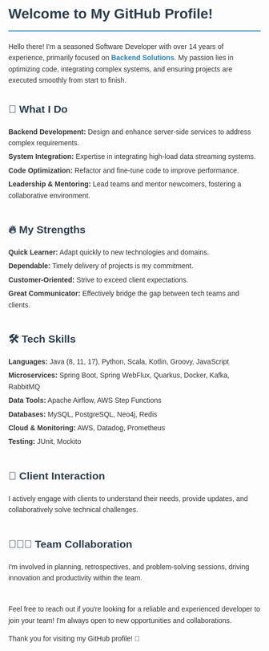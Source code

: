 
<head>
    <style>
        body {
            font-family: Arial, sans-serif;
            line-height: 1.6;
            color: #333;
        }
        h1, h2, h3 {
            color: #2c3e50;
        }
        h1 {
            border-bottom: 2px solid #2980b9;
            padding-bottom: 10px;
        }
        ul {
            list-style-type: none;
            padding: 0;
        }
        li {
            margin: 5px 0;
        }
        .section {
            margin-bottom: 40px;
        }
        .highlight {
            color: #2980b9;
            font-weight: bold;
        }
    </style>
</head>
<body>

<h1>Welcome to My GitHub Profile!</h1>

<p>Hello there! I'm a seasoned <span cla">Software Developer</span> with over 14 years of experience, primarily focused on <span class="highlight">Backend Solutions</span>. My passion lies in optimizing code, integrating complex systems, and ensuring projects are executed smoothly from start to finish.</p>

<div class="section">
    <h2>🌟 What I Do</h2>
    <ul>
        <li><strong>Backend Development:</strong> Design and enhance server-side services to address complex requirements.</li>
        <li><strong>System Integration:</strong> Expertise in integrating high-load data streaming systems.</li>
        <li><strong>Code Optimization:</strong> Refactor and fine-tune code to improve performance.</li>
        <li><strong>Leadership & Mentoring:</strong> Lead teams and mentor newcomers, fostering a collaborative environment.</li>
    </ul>
</div>

<div class="section">
    <h2>🔥 My Strengths</h2>
    <ul>
        <li><strong>Quick Learner:</strong> Adapt quickly to new technologies and domains.</li>
        <li><strong>Dependable:</strong> Timely delivery of projects is my commitment.</li>
        <li><strong>Customer-Oriented:</strong> Strive to exceed client expectations.</li>
        <li><strong>Great Communicator:</strong> Effectively bridge the gap between tech teams and clients.</li>
    </ul>
</div>

<div class="section">
    <h2>🛠️ Tech Skills</h2>
    <ul>
        <li><strong>Languages:</strong> Java (8, 11, 17), Python, Scala, Kotlin, Groovy, JavaScript</li>
        <li><strong>Microservices:</strong> Spring Boot, Spring WebFlux, Quarkus, Docker, Kafka, RabbitMQ</li>
        <li><strong>Data Tools:</strong> Apache Airflow, AWS Step Functions</li>
        <li><strong>Databases:</strong> MySQL, PostgreSQL, Neo4j, Redis</li>
        <li><strong>Cloud & Monitoring:</strong> AWS, Datadog, Prometheus</li>
        <li><strong>Testing:</strong> JUnit, Mockito</li>
    </ul>
</div>

<div class="section">
    <h2>🤝 Client Interaction</h2>
    <p>I actively engage with clients to understand their needs, provide updates, and collaboratively solve technical challenges.</p>
</div>

<div class="section">
    <h2>🧑‍🤝‍🧑 Team Collaboration</h2>
    <p>I'm involved in planning, retrospectives, and problem-solving sessions, driving innovation and productivity within the team.</p>
</div>

<p>Feel free to reach out if you're looking for a reliable and experienced developer to join your team! I'm always open to new opportunities and collaborations.</p>

<p>Thank you for visiting my GitHub profile! 🚀</p>

</body>
